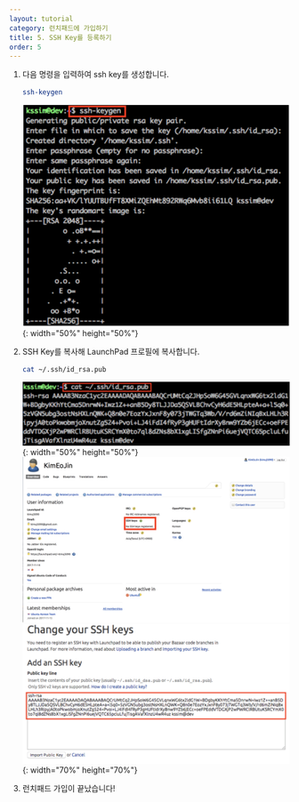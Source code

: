 ```yaml
---
layout: tutorial
category: 런치패드에 가입하기
title: 5. SSH Key를 등록하기
order: 5
---
```

1. 다음 명령을 입력하여 ssh key를 생성합니다.
    ```bash
    ssh-keygen
    ```
    ![SSH key](img/ssh_key.PNG){: width="50%" height="50%"}
    
1. SSH Key를 복사해 LaunchPad 프로필에 복사합니다.
    ```bash
    cat ~/.ssh/id_rsa.pub
    ```
    
    ![SSH key](img/key.PNG){: width="50%" height="50%"}
    ![userpage](img/user_page2.PNG)
    ![keycopy](img/keycopy.PNG){: width="70%" height="70%"}

1. 런치패드 가입이 끝났습니다!
